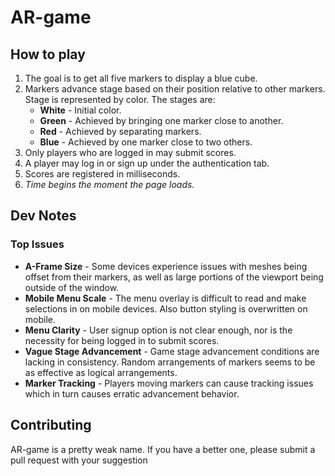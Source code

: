 # AR-game
## How to play
1. The goal is to get all five markers to display a blue cube.
2. Markers advance stage based on their position relative to other markers. Stage is represented by color. The stages are:
    * **White** - Initial color.
    * **Green** - Achieved by bringing one marker close to another.
    * **Red** - Achieved by separating markers.
    * **Blue** - Achieved by one marker close to two others.
3. Only players who are logged in may submit scores.
4. A player may log in or sign up under the authentication tab.
5. Scores are registered in milliseconds.
6. *Time begins the moment the page loads.*
## Dev Notes
### Top Issues
* **A-Frame Size** - Some devices experience issues with meshes being offset from their markers, as well as large portions of the viewport being outside of the window.
* **Mobile Menu Scale** - The menu overlay is difficult to read and make selections in on mobile devices. Also button styling is overwritten on mobile.
* **Menu Clarity** - User signup option is not clear enough, nor is the necessity for being logged in to submit scores.
* **Vague Stage Advancement** - Game stage advancement conditions are lacking in consistency. Random arrangements of markers seems to be as effective as logical arrangements.
* **Marker Tracking** - Players moving markers can cause tracking issues which in turn causes erratic advancement behavior.

## Contributing

  AR-game is a pretty weak name. If you have a better one, please submit a pull request with your suggestion **<HERE>**
